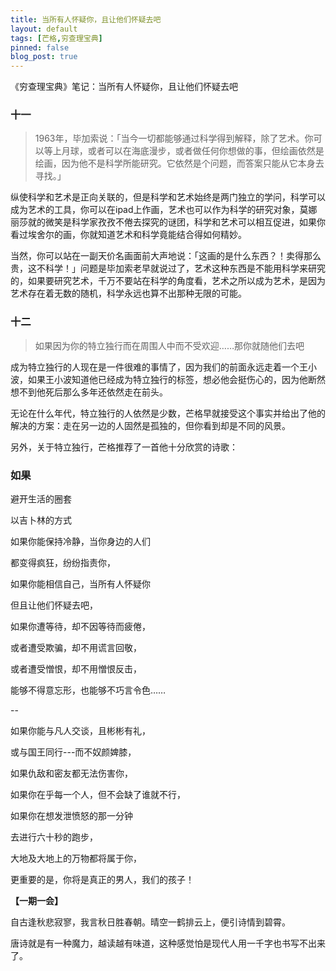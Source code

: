 ```yaml
---
title: 当所有人怀疑你，且让他们怀疑去吧
layout: default
tags: [芒格,穷查理宝典]
pinned: false
blog_post: true
---
```



《穷查理宝典》笔记：当所有人怀疑你，且让他们怀疑去吧

### 十一

>1963年，毕加索说：「当今一切都能够通过科学得到解释，除了艺术。你可以等上月球，或者可以在海底漫步，或者做任何你想做的事，但绘画依然是绘画，因为他不是科学所能研究。它依然是个问题，而答案只能从它本身去寻找。」

纵使科学和艺术是正向关联的，但是科学和艺术始终是两门独立的学问，科学可以成为艺术的工具，你可以在ipad上作画，艺术也可以作为科学的研究对象，莫娜丽莎就的微笑是科学家孜孜不倦去探究的谜团，科学和艺术可以相互促进，如果你看过埃舍尔的画，你就知道艺术和科学竟能结合得如何精妙。

当然，你可以站在一副天价名画面前大声地说：「这画的是什么东西？！卖得那么贵，这不科学！」问题是毕加索老早就说过了，艺术这种东西是不能用科学来研究的，如果要研究艺术，千万不要站在科学的角度看，艺术之所以成为艺术，是因为艺术存在着无数的随机，科学永远也算不出那种无限的可能。


### 十二


>如果因为你的特立独行而在周围人中而不受欢迎……那你就随他们去吧

成为特立独行的人现在是一件很难的事情了，因为我们的前面永远走着一个王小波，如果王小波知道他已经成为特立独行的标签，想必他会挺伤心的，因为他断然想不到他死后那么多年还依然走在前头。

无论在什么年代，特立独行的人依然是少数，芒格早就接受这个事实并给出了他的解决的方案：走在另一边的人固然是孤独的，但你看到却是不同的风景。

另外，关于特立独行，芒格推荐了一首他十分欣赏的诗歌：

### 如果

避开生活的圈套

以吉卜林的方式

 
如果你能保持冷静，当你身边的人们

都变得疯狂，纷纷指责你，

如果你能相信自己，当所有人怀疑你

但且让他们怀疑去吧，

如果你遭等待，却不因等待而疲倦，

或者遭受欺骗，却不用谎言回敬，

或者遭受憎恨，却不用憎恨反击，

能够不得意忘形，也能够不巧言令色……

--
 
如果你能与凡人交谈，且彬彬有礼，

或与国王同行---而不奴颜婢膝，

如果仇敌和密友都无法伤害你，

如果你在乎每一个人，但不会缺了谁就不行，

如果你在想发泄愤怒的那一分钟

去进行六十秒的跑步，

大地及大地上的万物都将属于你，

更重要的是，你将是真正的男人，我们的孩子！


**【一期一会】**


自古逢秋悲寂寥，我言秋日胜春朝。晴空一鹤排云上，便引诗情到碧霄。

唐诗就是有一种魔力，越读越有味道，这种感觉怕是现代人用一千字也书写不出来了。
